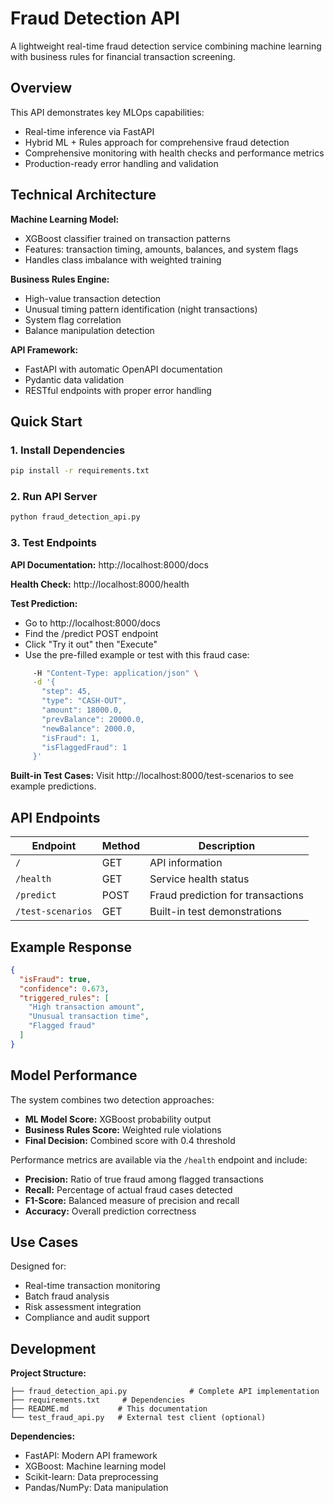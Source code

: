 # Fraud Detection API

A lightweight real-time fraud detection service combining machine learning with business rules for financial transaction screening.

## Overview

This API demonstrates key MLOps capabilities:
* Real-time inference via FastAPI
* Hybrid ML + Rules approach for comprehensive fraud detection
* Comprehensive monitoring with health checks and performance metrics
* Production-ready error handling and validation

## Technical Architecture

**Machine Learning Model:**
- XGBoost classifier trained on transaction patterns
- Features: transaction timing, amounts, balances, and system flags
- Handles class imbalance with weighted training

**Business Rules Engine:**
- High-value transaction detection
- Unusual timing pattern identification (night transactions)
- System flag correlation
- Balance manipulation detection

**API Framework:**
- FastAPI with automatic OpenAPI documentation
- Pydantic data validation
- RESTful endpoints with proper error handling

## Quick Start

### 1. Install Dependencies
```bash
pip install -r requirements.txt
```

### 2. Run API Server
```bash
python fraud_detection_api.py
```

### 3. Test Endpoints
**API Documentation:** http://localhost:8000/docs

**Health Check:**
http://localhost:8000/health


**Test Prediction:**
- Go to http://localhost:8000/docs
- Find the /predict POST endpoint
- Click "Try it out" then "Execute"
- Use the pre-filled example or test with this fraud case:

```bash
     -H "Content-Type: application/json" \
     -d '{
       "step": 45,
       "type": "CASH-OUT", 
       "amount": 18000.0,
       "prevBalance": 20000.0,
       "newBalance": 2000.0,
       "isFraud": 1,
       "isFlaggedFraud": 1
     }'
```

**Built-in Test Cases:**
Visit http://localhost:8000/test-scenarios to see example predictions.

## API Endpoints

| Endpoint | Method | Description |
|----------|---------|-------------|
| `/` | GET | API information |
| `/health` | GET | Service health status |
| `/predict` | POST | Fraud prediction for transactions |
| `/test-scenarios` | GET | Built-in test demonstrations |

## Example Response

```json
{
  "isFraud": true,
  "confidence": 0.673,
  "triggered_rules": [
    "High transaction amount",
    "Unusual transaction time",
    "Flagged fraud"
  ]
}
```

## Model Performance

The system combines two detection approaches:
- **ML Model Score:** XGBoost probability output  
- **Business Rules Score:** Weighted rule violations
- **Final Decision:** Combined score with 0.4 threshold

Performance metrics are available via the `/health` endpoint and include:
- **Precision:** Ratio of true fraud among flagged transactions
- **Recall:** Percentage of actual fraud cases detected
- **F1-Score:** Balanced measure of precision and recall
- **Accuracy:** Overall prediction correctness

## Use Cases

Designed for:
- Real-time transaction monitoring
- Batch fraud analysis
- Risk assessment integration
- Compliance and audit support

## Development

**Project Structure:**
```
├── fraud_detection_api.py              # Complete API implementation
├── requirements.txt     # Dependencies
├── README.md           # This documentation
└── test_fraud_api.py   # External test client (optional)
```

**Dependencies:**
- FastAPI: Modern API framework
- XGBoost: Machine learning model
- Scikit-learn: Data preprocessing
- Pandas/NumPy: Data manipulation
